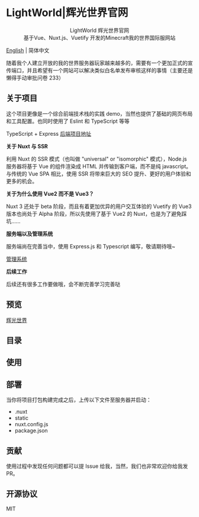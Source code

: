 # LightWorld|辉光世界官网

<p style="text-align:center;">
    <img alt="" src="https://cdn.yihuiblog.top/images/logo.e536265.png"/><br>
    LightWorld 辉光世界官网<br/>
    基于Vue、Nuxt.js、Vuetify 开发的Minecraft我的世界国际服网站
<p/>

[English](https://github.com/MoMeak9/MC-official-website/blob/master/README.en.md) | 简体中文

随着我个人建立开放的我的世界服务器玩家越来越多的，需要有一个更加正式的宣传端口，并且希望有一个网站可以解决类似白名单发布审核这样的事情（主要还是懒得手动审批问卷 233）

## 关于项目

这个项目更像是一个综合前端技术栈的实践 demo，当然也提供了基础的网页布局和工具配置。也同时使用了 Eslint 和 TypeScript 等等

TypeScript + Express [后端项目地址](https://github.com/MoMeak9/MC-official-website-service)

**关于 Nuxt 与 SSR**

利用 Nuxt 的 SSR 模式（也叫做 "universal" or "isomorphic" 模式），Node.js 服务器将基于 Vue 的组件渲染成 HTML 并传输到客户端，而不是纯 javascript。与传统的 Vue SPA 相比，使用 SSR 将带来巨大的 SEO 提升、更好的用户体验和更多的机会。

**关于为什么使用 Vue2 而不是 Vue3？**

Nuxt 3 还处于 beta 阶段，而且有着更加优异的用户交互体验的 Vuetify 的 Vue3 版本也尚处于 Alpha 阶段，所以先使用了基于 Vue2 的 Nuxt，也是为了避免踩坑......

**服务端以及管理系统**

服务端尚在完善当中，使用 Express.js 和 Typescript 编写，敬请期待哦~

[管理系统](https://github.com/MoMeak9/MC-official-website-CMS)

**后续工作**

后续还有很多工作要做哦，会不断完善学习完善哒

## 预览

[辉光世界](https://lwmc.net)

## 目录

## 使用

## 部署

当你将项目打包构建完成之后，上传以下文件至服务器并启动：

- .nuxt
- static
- nuxt.config.js
- package.json

## 贡献

使用过程中发现任何问题都可以提 Issue 给我，当然，我们也非常欢迎你给我发 PR。

## 开源协议

MIT

